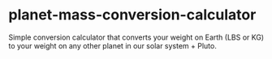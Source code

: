 # planet-mass-conversion-calculator
Simple conversion calculator that converts your weight on Earth (LBS or KG) to your weight on any other planet in our solar system + Pluto.
